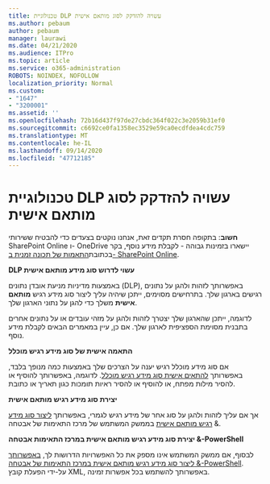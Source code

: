```yaml
---
title: טכנולוגיית DLP עשויה להזדקק לסוג מותאם אישית
ms.author: pebaum
author: pebaum
manager: laurawi
ms.date: 04/21/2020
ms.audience: ITPro
ms.topic: article
ms.service: o365-administration
ROBOTS: NOINDEX, NOFOLLOW
localization_priority: Normal
ms.custom:
- "1647"
- "3200001"
ms.assetid: ''
ms.openlocfilehash: 72b16d437f97de27cbdc364f022c3e2059b31ef0
ms.sourcegitcommit: c6692ce0fa1358ec3529e59ca0ecdfdea4cdc759
ms.translationtype: MT
ms.contentlocale: he-IL
ms.lasthandoff: 09/14/2020
ms.locfileid: "47712185"
---
```

# <a name="dlp-might-need-a-custom-type"></a>טכנולוגיית DLP עשויה להזדקק לסוג מותאם אישית

**חשוב**: בתקופה חסרת תקדים זאת, אנחנו נוקטים בצעדים כדי להבטיח ששירותי SharePoint Online ו- OneDrive יישארו בזמינות גבוהה - לקבלת מידע נוסף, בקר בכתובת[התאמות של תכונה זמנית ב- SharePoint Online](https://aka.ms/ODSPAdjustments).

**DLP עשוי לדרוש סוג מידע מותאם אישית**

באמצעות מדיניות מניעת אובדן נתונים (DLP), באפשרותך לזהות ולהגן על נתונים רגישים בארגון שלך. בתרחישים מסוימים, ייתכן שיהיה עליך ליצור סוג מידע רגיש **מותאם אישית** משלך כדי להגן על נתוני הארגון שלך.

לדוגמה, ייתכן שהארגון שלך יצטרך לזהות ולהגן על מזהי עובדים או על נתונים אחרים בתבנית מסוימת הספציפית לארגון שלך. אם כן, עיין במאמרים הבאים לקבלת מידע נוסף.
  
 **התאמה אישית של סוג מידע רגיש מוכלל**
  
אם סוג מידע מוכלל רגיש יענה על הצרכים שלך באמצעות כמה מנופך בלבד, באפשרותך [להתאים אישית סוג מידע רגיש מוכלל](https://docs.microsoft.com/microsoft-365/compliance/customize-a-built-in-sensitive-information-type). לדוגמה, באפשרותך להוסיף או להסיר מילות מפתח, או להוסיף או להסיר ראיות תומכות כגון תאריך או כתובת.
  
 **יצירת סוג מידע רגיש מותאם אישית**
  
אך אם עליך לזהות ולהגן על סוג אחר של מידע רגיש לגמרי, באפשרותך [ליצור סוג מידע רגיש מותאם אישית](https://docs.microsoft.com/microsoft-365/compliance/create-a-custom-sensitive-information-type) בממשק המשתמש של מרכז התאימות של אבטחה &.
  
**יצירת סוג מידע רגיש מותאם אישית במרכז התאימות אבטחה &-PowerShell**

לבסוף, אם ממשק המשתמש אינו מספק את כל האפשרויות הדרושות לך, [באפשרותך ליצור סוג מידע רגיש מותאם אישית במרכז התאימות של אבטחה &-PowerShell](https://docs.microsoft.com/microsoft-365/compliance/create-a-custom-sensitive-information-type-in-scc-powershell). על-ידי הפעלת קובץ XML, באפשרותך להשתמש בכל אפשרות זמינה.

